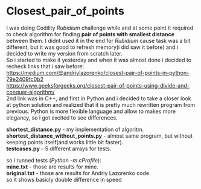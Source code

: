 # Closest_pair_of_points  
I was doing Codility *Rubidium* challenge while and at some point it required to check algorithm for finding **pair of points with smallest distance** between them. I didnt used it in the end for *Rubidium* cause task was a bit different, but it was good to refresh memory(i did saw it before) and i decided to write my version from scratch later.  
So i started to make it yesterday and when it was almost done i decided to recheck links that i saw before:  
https://medium.com/@andriylazorenko/closest-pair-of-points-in-python-79e2409fc0b2  
https://www.geeksforgeeks.org/closest-pair-of-points-using-divide-and-conquer-algorithm/  
2nd link was in C++, and first in Python and i decided to take a closer look at python solution and realized that it is pretty much
rewritten program from previous. Python is more flexible language and allow to makes more elegancy, so i got excited to see differences.  
  
**shortest_distance.py** - my implementation of algoritm.  
**shortest_distance_without_points.py** - almost same program, but without keeping points itself(and works little bit faster).  
**testcases.py** - 5 different arrays for tests.  

so i runned tests (*Python -m cProfile*):  
**mine.txt** - those are results for mine.  
**original.txt** - those are results for Andriy Lazorenko code.  
so it shows basicly double difference in speed  

